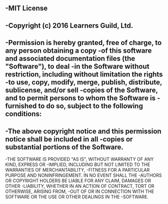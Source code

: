 -MIT License
 -
 -Copyright (c) 2016 Learners Guild, Ltd.
 -
 -Permission is hereby granted, free of charge, to any person obtaining a copy
 -of this software and associated documentation files (the "Software"), to deal
 -in the Software without restriction, including without limitation the rights
 -to use, copy, modify, merge, publish, distribute, sublicense, and/or sell
 -copies of the Software, and to permit persons to whom the Software is
 -furnished to do so, subject to the following conditions:
 -
 -The above copyright notice and this permission notice shall be included in all
 -copies or substantial portions of the Software.
 -
 -THE SOFTWARE IS PROVIDED "AS IS", WITHOUT WARRANTY OF ANY KIND, EXPRESS OR
 -IMPLIED, INCLUDING BUT NOT LIMITED TO THE WARRANTIES OF MERCHANTABILITY,
 -FITNESS FOR A PARTICULAR PURPOSE AND NONINFRINGEMENT. IN NO EVENT SHALL THE
 -AUTHORS OR COPYRIGHT HOLDERS BE LIABLE FOR ANY CLAIM, DAMAGES OR OTHER
 -LIABILITY, WHETHER IN AN ACTION OF CONTRACT, TORT OR OTHERWISE, ARISING FROM,
 -OUT OF OR IN CONNECTION WITH THE SOFTWARE OR THE USE OR OTHER DEALINGS IN THE
 -SOFTWARE.
